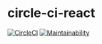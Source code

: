 # circle-ci-react
[![CircleCI](https://img.shields.io/circleci/build/github/jeremiahogutu/circle-ci-react.svg)](https://circleci.com/gh/jeremiahogutu/circle-ci-react) [![Maintainability](https://api.codeclimate.com/v1/badges/785d13dca205e8150eb0/maintainability)](https://codeclimate.com/github/jeremiahogutu/circle-ci-react/maintainability)



